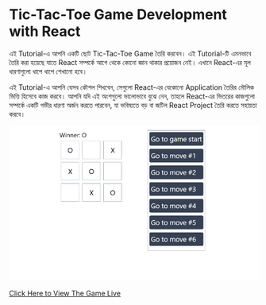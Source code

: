 # Tic-Tac-Toe Game Development with React

এই Tutorial-এ আপনি একটি ছোট Tic-Tac-Toe Game তৈরি করবেন। এই Tutorial-টি এমনভাবে তৈরি করা হয়েছে যাতে React সম্পর্কে আগে থেকে কোনো জ্ঞান থাকার প্রয়োজন নেই। এখানে React-এর মূল ধারণাগুলো ধাপে ধাপে শেখানো হবে।

এই Tutorial-এ আপনি যেসব কৌশল শিখবেন, সেগুলো React-এর যেকোনো Application তৈরির মৌলিক ভিত্তি হিসেবে কাজ করবে। আপনি যদি এই অংশগুলো ভালোভাবে বুঝে নেন, তাহলে React-এর ভিতরের কাজগুলো সম্পর্কে একটি গভীর ধারণা অর্জন করতে পারবেন, যা ভবিষ্যতে বড় বা জটিল React Project তৈরি করতে সহায়তা করবে।

![Tic-Tac-Toe](./src/assets/images/tic.png)

[Click Here to View The Game Live]()